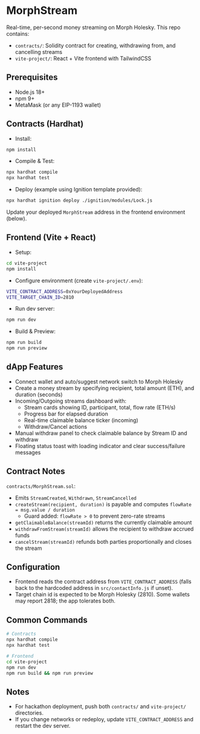 # MorphStream

Real-time, per-second money streaming on Morph Holesky. This repo contains:
- `contracts/`: Solidity contract for creating, withdrawing from, and cancelling streams
- `vite-project/`: React + Vite frontend with TailwindCSS

## Prerequisites
- Node.js 18+
- npm 9+
- MetaMask (or any EIP-1193 wallet)

## Contracts (Hardhat)

- Install:
```bash
npm install
```

- Compile & Test:
```bash
npx hardhat compile
npx hardhat test
```

- Deploy (example using Ignition template provided):
```bash
npx hardhat ignition deploy ./ignition/modules/Lock.js
```

Update your deployed `MorphStream` address in the frontend environment (below).

## Frontend (Vite + React)

- Setup:
```bash
cd vite-project
npm install
```

- Configure environment (create `vite-project/.env`):
```bash
VITE_CONTRACT_ADDRESS=0xYourDeployedAddress
VITE_TARGET_CHAIN_ID=2810
```

- Run dev server:
```bash
npm run dev
```

- Build & Preview:
```bash
npm run build
npm run preview
```

## dApp Features
- Connect wallet and auto/suggest network switch to Morph Holesky
- Create a money stream by specifying recipient, total amount (ETH), and duration (seconds)
- Incoming/Outgoing streams dashboard with:
  - Stream cards showing ID, participant, total, flow rate (ETH/s)
  - Progress bar for elapsed duration
  - Real-time claimable balance ticker (incoming)
  - Withdraw/Cancel actions
- Manual withdraw panel to check claimable balance by Stream ID and withdraw
- Floating status toast with loading indicator and clear success/failure messages

## Contract Notes
`contracts/MorphStream.sol`:
- Emits `StreamCreated`, `Withdrawn`, `StreamCancelled`
- `createStream(recipient, duration)` is payable and computes `flowRate = msg.value / duration`
  - Guard added: `flowRate > 0` to prevent zero-rate streams
- `getClaimableBalance(streamId)` returns the currently claimable amount
- `withdrawFromStream(streamId)` allows the recipient to withdraw accrued funds
- `cancelStream(streamId)` refunds both parties proportionally and closes the stream

## Configuration
- Frontend reads the contract address from `VITE_CONTRACT_ADDRESS` (falls back to the hardcoded address in `src/contactInfo.js` if unset).
- Target chain id is expected to be Morph Holesky (2810). Some wallets may report 2818; the app tolerates both.

## Common Commands
```bash
# Contracts
npx hardhat compile
npx hardhat test

# Frontend
cd vite-project
npm run dev
npm run build && npm run preview
```

## Notes
- For hackathon deployment, push both `contracts/` and `vite-project/` directories.
- If you change networks or redeploy, update `VITE_CONTRACT_ADDRESS` and restart the dev server.
